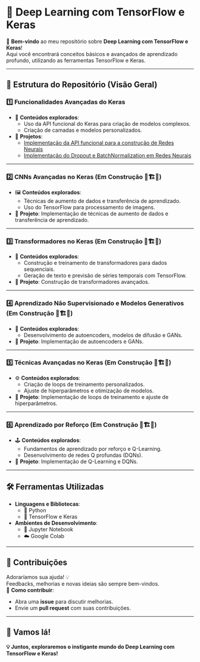 # 🚀 Deep Learning com TensorFlow e Keras

🎉 **Bem-vindo** ao meu repositório sobre **Deep Learning com TensorFlow e Keras**!  
Aqui você encontrará conceitos básicos e avançados de aprendizado profundo, utilizando as ferramentas TensorFlow e Keras.

---

## 📂 Estrutura do Repositório (Visão Geral)

### **1️⃣ Funcionalidades Avançadas do Keras**
- 🔧 **Conteúdos explorados**: 
  - Uso da API funcional do Keras para criação de modelos complexos.
  - Criação de camadas e modelos personalizados.
- 🧪 **Projetos**:
  - [Implementação da API funcional para a construção de Redes Neurais](https://github.com/SampMark/Deep-Learning/blob/main/Building_Neural_Networks_with_the_Keras_Functional_API.ipynb)
  - [Implementação do Dropout e BatchNormalization em Redes Neurais](https://github.com/SampMark/Deep-Learning/blob/main/Dropout_and_Batch_Normalization_in_Neural_Network.ipynb)

---

### **2️⃣ CNNs Avançadas no Keras** (Em Construção 🚧🏗️👷)
- 🖼️ **Conteúdos explorados**: 
  - Técnicas de aumento de dados e transferência de aprendizado.
  - Uso do TensorFlow para processamento de imagens.
- 🧪 **Projeto**: Implementação de técnicas de aumento de dados e transferência de aprendizado.

---

### **3️⃣ Transformadores no Keras** (Em Construção 🚧🏗️👷)
- 🔄 **Conteúdos explorados**: 
  - Construção e treinamento de transformadores para dados sequenciais.
  - Geração de texto e previsão de séries temporais com TensorFlow.
- 🧪 **Projeto**: Construção de transformadores avançados.

---

### **4️⃣ Aprendizado Não Supervisionado e Modelos Generativos** (Em Construção 🚧🏗️👷)
- 🤖 **Conteúdos explorados**: 
  - Desenvolvimento de autoencoders, modelos de difusão e GANs.
- 🧪 **Projeto**: Implementação de autoencoders e GANs.

---

### **5️⃣ Técnicas Avançadas no Keras** (Em Construção 🚧🏗️👷)
- ⚙️ **Conteúdos explorados**: 
  - Criação de loops de treinamento personalizados.
  - Ajuste de hiperparâmetros e otimização de modelos.
- 🧪 **Projeto**: Implementação de loops de treinamento e ajuste de hiperparâmetros.

---

### **6️⃣ Aprendizado por Reforço** (Em Construção 🚧🏗️👷)
- 🕹️ **Conteúdos explorados**: 
  - Fundamentos de aprendizado por reforço e Q-Learning.
  - Desenvolvimento de redes Q profundas (DQNs).
- 🧪 **Projeto**: Implementação de Q-Learning e DQNs.

---

## 🛠️ Ferramentas Utilizadas
- **Linguagens e Bibliotecas**:
  - 🐍 Python
  - 🧠 TensorFlow e Keras
- **Ambientes de Desenvolvimento**:
  - 📝 Jupyter Notebook
  - ☁️ Google Colab

---

## 🤝 Contribuições
Adoraríamos sua ajuda! 💡  
Feedbacks, melhorias e novas ideias são sempre bem-vindos.  
📌 **Como contribuir**:
- Abra uma **issue** para discutir melhorias.
- Envie um **pull request** com suas contribuições.

---

## 🌟 Vamos lá!
**💡 Juntos, exploraremos o instigante mundo do Deep Learning com TensorFlow e Keras!**
